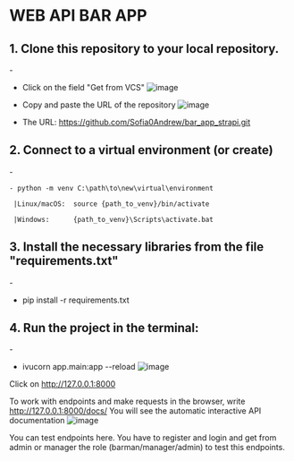 <h1>WEB API BAR APP</h1>

<h2>1. Clone this repository to your local repository.</h2>
   -

   - Click on the field "Get from VCS"
![image](https://github.com/user-attachments/assets/2b954e0d-ccac-4572-aaeb-455170af4428)


   - Copy and paste the URL of the repository
![image](https://github.com/user-attachments/assets/34a793d7-a7f3-4b88-9d01-31bc4ecf1a33)


   - The URL: https://github.com/Sofia0Andrew/bar_app_strapi.git

<h2>2. Connect to a virtual environment (or create)</h2>
   -

    - python -m venv C:\path\to\new\virtual\environment
      
     |Linux/macOS:  source {path_to_venv}/bin/activate
   
     |Windows:      {path_to_venv}\Scripts\activate.bat


<h2>3. Install the necessary libraries from the file "requirements.txt"</h2>
   -

   - pip install -r requirements.txt


<h2>4. Run the project in the terminal:</h2>
   -
   
   - ivucorn app.main:app --reload
![image](https://github.com/user-attachments/assets/e50796ab-8616-4e6d-ac28-c9c33378b925)

Click on  http://127.0.0.1:8000 

To work with endpoints and make requests in the browser, write http://127.0.0.1:8000/docs/
You will see the automatic interactive API documentation
![image](https://github.com/user-attachments/assets/97768ce2-9e22-4098-ab85-93496300d5cd)

You can test endpoints here. You have to register and login and get from admin or manager the role (barman/manager/admin) to test this endpoints.
